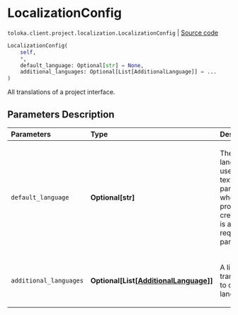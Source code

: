 # LocalizationConfig
`toloka.client.project.localization.LocalizationConfig` | [Source code](https://github.com/Toloka/toloka-kit/blob/v1.2.3/src/client/project/localization.py#L47)

```python
LocalizationConfig(
    self,
    *,
    default_language: Optional[str] = None,
    additional_languages: Optional[List[AdditionalLanguage]] = ...
)
```

All translations of a project interface.

## Parameters Description

| Parameters | Type | Description |
| :----------| :----| :-----------|
`default_language`|**Optional\[str\]**|<p>The main language used for text parameters when the project was created. It is a required parameter.</p>
`additional_languages`|**Optional\[List\[[AdditionalLanguage](toloka.client.project.localization.AdditionalLanguage.md)\]\]**|<p>A list of translations to other languages.</p>
